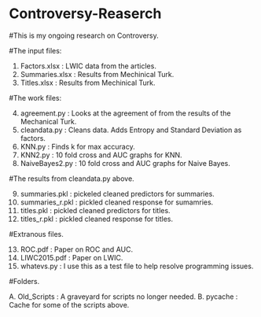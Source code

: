# Controversy-Reaserch

#This is my ongoing research on Controversy.

#The input files:

1. Factors.xlsx : LWIC data from the articles. 
2. Summaries.xlsx : Results from Mechinical Turk.
3. Titles.xlsx : Results from Mechinical Turk.

#The work files:

4. agreement.py : Looks at the agreement of from the results of the Mechanical Turk.
5. cleandata.py : Cleans data. Adds Entropy and Standard Deviation as factors.
6. KNN.py : Finds k for max accuracy.
7. KNN2.py : 10 fold cross and AUC graphs for KNN.
8. NaiveBayes2.py : 10 fold cross and AUC graphs for Naive Bayes.

#The results from cleandata.py above.

9. summaries.pkl : pickeled cleaned predictors for summaries.
10. summaries_r.pkl : pickled cleaned response for sumamries.
11. titles.pkl : pickled cleaned predictors for titles.
12. titles_r.pkl : pickled cleaned response for titles.

#Extranous files.

13. ROC.pdf : Paper on ROC and AUC.
14. LIWC2015.pdf : Paper on LWIC.
15. whatevs.py : I use this as a test file to help resolve programming issues.

#Folders.

A. Old_Scripts : A graveyard for scripts no longer needed.
B. pycache : Cache for some of the scripts above. 
